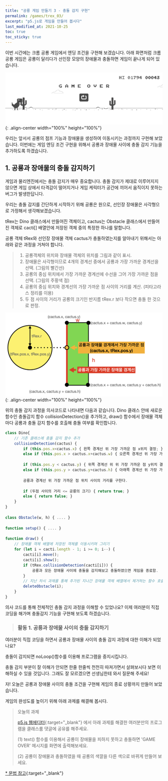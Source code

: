 ```yaml
---
title: "공룡 게임 만들기 3 - 충돌 감지 구현"
permalink: /games/trex_03/
excerpt: "p5.js로 게임을 만들어 봅시다"
last_modified_at: 2021-10-25
toc: true
toc_sticky: true
---
```


이번 시간에는 크롬 공룡 게임에서 엔딩 조건을 구현해 보겠습니다. 아래 화면처럼 크롬 공룡 게임은 공룡이 달리다가 선인장 모양의 장애물과 충돌하면 게임이 끝나게 되어 있습니다. 

!["공룡 게임 화면"](/assets/images/trex_game_02.png){: .align-center width="100%" height="100%"}

우리는 앞서서 공룡의 점프 기능과 장애물을 생성하여 이동시키는 과정까지 구현해 보았습니다. 이번에는 게임 엔딩 조건 구현을 위해서 공룡과 장애물 사이에 충돌 감지 기능을 추가하도록 하겠습니다.

## 1. 공룡과 장애물의 충돌 감지하기

게임과 물리엔진에서는 충돌 감지가 매우 중요합니다. 충돌 감지가 제대로 이루어지지 않으면 게임 상에서 타격감이 떨어지거나 게임 케릭터가 공간에 끼어서 움직이지 못하는 버그가 발생한답니다. 

우리는 충돌 감지를 간단하게 시작하기 위해 공룡은 원으로, 선인장 장애물은 사각형으로 가정해서 생각해보겠습니다.

tRex는 Dino 클래스에서 만들어진 객체이고, cactus는 Obstacle 클래스에서 만들어진 객체로 cacti[] 배열안에 저장된 객체 중의 특정한 하나를 말합니다.

공룡 객체 tRex와 선인장 장애물 객체 cactus가 충돌하였는지를 알아내기 위해서는 아래와 같은 과정을 거쳐야 합니다.

> 1. 공룡객체의 위치와 장애물 객체의 위치를 그림과 같이 표시.
> 2. 장애물은 사각형이므로 4개의 경계선 중에서 공룡과 가장 가까운 경계선을 선택. (그림의 빨간선)
> 3. 공룡의 중심 위치에서 가장 가까운 경계선에 수선을 그어 가장 가까운 점을 선택. (그림의 주황색 점)
> 4. 공룡의 중심 위치와 경계선의 가장 가까운 점 사이의 거리를 계산. (피타고라스 정리를 이용)
> 5. 두 점 사이의 거리가 공룡의 크기인 반지름 tRex.r 보다 작으면 충돌 한 것으로 판정. 


!["충돌 감지 과정"](/assets/images/collision_detection.png){: .align-center width="100%" height="100%"}

위의 충돌 감지 과정을 의사코드로 나타내면 다음과 같습니다. Dino 클래스 안에 새로운 함수인 충돌감지 함수 collisionDetection()을 추가하고, draw() 함수에서 장애물 객체마다 공룡과 충돌 감지 함수를 호출해 충돌 여부를 확인합니다. 

```javascript
class Dino{    
    // 기존 클래스에 충돌 감지 함수 추가
    collisionDetection(cactus) {
        if (this.pos.x<cactus.x) { 왼쪽 경계선 위 가장 가까운 점 x위치 결정; }
        else if (this.pos.x > cactus.x+cactus.w) { 오른쪽 경계선 위 가장 가까운 점 x위치 결정; }

        if (this.pos.y < cactus.y) { 위쪽 경계선 위 위 가장 가까운 점 y위치 결정; }
        else if (this.pos.y > cactus.y+cactus.h) { 아래쪽 경계선 위 가장 가까운 점 y위치 결정; }

        공룡과 경계선 위 가장 가까운 점 위치 사이의 거리를 구한다.

        if (두점 사이의 거리 <= 공룡의 크기) { return true; }
        else { return false; }
    }
}

class Obstacle(w, h) { .... }

function setup() { .... }

function draw() {    
    // 장애물 객체 배열에 저장된 객체를 이동시키며 그리기
    for (let i = cacti.length - 1; i >= 0; i--) {
        cacti[i].move();
        cacti[i].show();
        if (tRex.collisionDetection(cacti[i])) {
            공룡과 모든 장애물 사이에 충돌을 감지해보고 충돌하였으면 게임을 종료함. 
        }
        // 지난 차시 과제를 통해 추가된 지나간 장애물 객체 배열에서 제거하는 함수 호출
        deleteObstacle(i);
    }
}
```

의사 코드를 통해 전체적인 충돌 감지 과정을 이해할 수 있었나요? 이제 여러분이 직접 코딩을 해가며 충돌감지 기능을 구현해 보도록 하겠습니다.

> ### 활동 1. 공룡과 장애물 사이의 충돌 감지하기 

<script src="//toolness.github.io/p5.js-widget/p5-widget.js"></script>
<script type="text/p5" data-height="700" data-p5-version="1.2.0">

let cacti = [];    // 장애물 객체 배열을 선언. 참고로 cacti는 선인장의 복수형

class Dino{
  constructor(x, y, m, r) {
    this.pos = createVector(x, y - r);
    this.vel = createVector(0, 0);
    this.acc = createVector(0, 0);
    this.m = m;
    this.r = r;
  }

  jump() {
    if (this.pos.y == height - this.r) {
      this.vel.y = -5;
    }
  }
  
  applyForce(force) {
    let f = p5.Vector.div(force, this.m);
    this.acc.add(f);
  }
  
  collisionDetection(cactus) {  // 충돌감지 함수에서는 장애물 객체를 인수로 받음. 참고로 cactus는 선인장의 단수형
    // 경계선에서 가장 가까운 점을 나타내는 testX와 testY에 기본값을 저장
    let testX = this.pos.x;
    let testY = this.pos.y;
    
    // 공룡과 선인장(사각형 모양)의 어느쪽 경계가 가까운지 확인함.
    if (this.pos.x < cactus.x) {         
      testX = cactus.x;            // 장애물 왼쪽 경계선에서 가장 가까운 점 위치 결정 
    }
    else if (this.pos.x > cactus.x+cactus.w) { 
      testX = cactus.x+cactus.w;   // 장애물 오른쪽 경계선에서 가장 가까운 점 위치 결정 
    }
    
    if (this.pos.y < cactus.y) {  
      testY = cactus.y;            // 장애물 위쪽 경계선에서 가장 가까운 점 위치 결정 
    }
    else if (this.pos.y > cactus.y+cactus.h) {
      testY = cactus.y+cactus.h;   // 장애물 아래쪽 경계선에서 가장 가까운 점 위치 결정 
    }

    // 사각형 장애물의 가장 가까운 면에서 공룡까지의 거리 구하기
    let distX = this.pos.x-testX;
    let distY = this.pos.y-testY;
    let distance = sqrt( (distX*distX) + (distY*distY) );

    // 두점 사이의 거리가 공룡의 크기보다 작으면 충돌한 것으로 판정
    if (distance <= this.r) {
      return true;
    } 
    else {
      return false;
    }
  }

  edge() {
    if (this.pos.y >= height - this.r) {
      this.pos.y = height - this.r;
    }
  }
  
  update() {
    this.vel.add(this.acc);
    this.pos.add(this.vel);
    this.acc.set(0, 0);
  }
  
  show() {
    stroke(0);
    fill(255,255,0,200);
    ellipse(this.pos.x, this.pos.y, this.r * 2, this.r * 2);
  }
}

class Obstacle{
  constructor(w, h) {
    this.x = width;
    this.y = height - h;
    this.w = w;
    this.h = h;
  }
  
  move() {
    this.x -= 1;
  }
  
  show() {
    stroke(0);
    fill(0,255,0,200);
    rect(this.x, this.y, this.w, this.h);
  }
  
}

function setup() {
  createCanvas(100, 100);
  tRex = new Dino(width/10, height, 5, 5);
}

function draw() {
  background(220);
  let gravity = createVector(0, 1);
  
  if (random(1) < 0.01) {
    cacti.push(new Obstacle(random(8,10),random(10,20)));
  }
  
  for (let i = cacti.length - 1; i >= 0; i--) {
    cacti[i].move();
    cacti[i].show();
    
    if (tRex.collisionDetection(cacti[i])) {
      // 충돌 판정이 나면 프로그램을 중단.
      noLoop();
    }

    // 지난 차시에서 과제로 제시한 지나간 장애물은 배열에서 제거하는 함수 호출
    deleteObstacle(i);
  }
  
  tRex.applyForce(gravity);
  tRex.update();
  tRex.edge();
  tRex.show();
}

function mousePressed() {
  tRex.jump();
}

function keyPressed() {
  if (keyCode === UP_ARROW) {
    tRex.jump();
  }
}

// 지난 차시에서 과제로 제시한 지나간 장애물은 배열에서 제거하는 함수
function deleteObstacle(i) {
  if ((cacti[i].x + cacti[i].w) < 0)
    cacti.splice(i, 1);
}
</script>

여러분이 직접 코딩을 하면서 공룡과 장애물 사이의 충돌 감지 과정에 대한 이해가 되었나요?

충돌이 감지되면 noLoop()함수를 이용해 프로그램을 중지시킵니다. 

충돌 감지 부분이 잘 이해가 안되면 한줄 한줄씩 천천히 따져가면서 살펴보시다 보면 이해하실 수 있을 것입니다. 그래도 잘 모르겠으면 선생님한테 와서 질문해 주세요!

자! 오늘은 공룡과 장애물 사이의 충돌 조건을 구현해 게임의 종료 상황까지 만들어 보았습니다.

게임의 완성도를 높이기 위해 아래 과제를 해결해 봅시다.

> 오늘의 과제 
> 
> [p5.js 웹에디터](https://editor.p5js.org/){:target="_blank"} 에서 아래 과제를 해결한 여러분만의 프로그램을 클래스룸 댓글에 공유를 해주세요. 
>
> (1) text() 함수를 이용해서 공룡이 장애물을 피하지 못하고 충돌하면 'GAME OVER' 메시지를 화면에 출력해보세요.
>
> (2) 공룡이 장애물과 충돌하였을 때 공룡의 색깔을 다른 색으로 바뀌게 만들어 보세요.  

[* 문법 참고](https://p5js.org/ko/reference/#/p5/text){:target="_blank"}